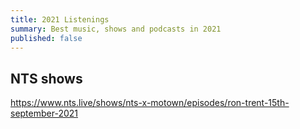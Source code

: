 ```yaml
---
title: 2021 Listenings
summary: Best music, shows and podcasts in 2021
published: false
---
```

## NTS shows
https://www.nts.live/shows/nts-x-motown/episodes/ron-trent-15th-september-2021
